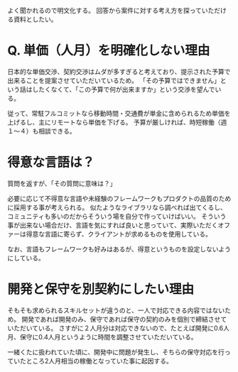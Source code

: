 よく聞かれるので明文化する。
回答から案件に対する考え方を探っていただける資料としたい。

# Q. 単価（人月）を明確化しない理由
日本的な単価交渉、契約交渉はムダが多すぎると考えており、提示された予算で出来ることを提案させていただいているため。
「その予算ではできません」という話はしたくなくて、「この予算で何が出来ますか」という交渉を望んでいる。

従って、常駐フルコミットなら移動時間・交通費が単金に含められるため単価を上げるし、主にリモートなら単価を下げる。
予算が厳しければ、時短稼働（週１～４）も相談できる。

# 得意な言語は？
質問を返すが、「その質問に意味は？」

必要に応じて不得意な言語や未経験のフレームワークもプロダクトの品質のために採用する事が考えられる。
似たようなライブラリなら調べれば出てくるし、コミュニティも多いのだからそういう場を自分で作っていけばいい。
そういう事が出来ない場合だけ、言語を気にすれば良いと思っていて、実際いただくオファーは得意な言語に寄らず、クライアントが求めるものを使用している。

なお、言語もフレームワークも好みはあるが、得意というものを設定しないようにしている。

# 開発と保守を別契約にしたい理由
そもそも求められるスキルセットが違うのと、一人で対応できる内容ではないため。
開発であれば開発のみ、保守であれば保守の契約のみを個別で締結させていただいている。
さすがに２人月分は対応できないので、たとえば開発に0.6人月、保守に0.4人月というように時間を調整させていただいている。

一緒くたに扱われていた頃に、開発中に問題が発生し、そちらの保守対応を行っていたところ2人月相当の稼働となっていた事に起因する。
